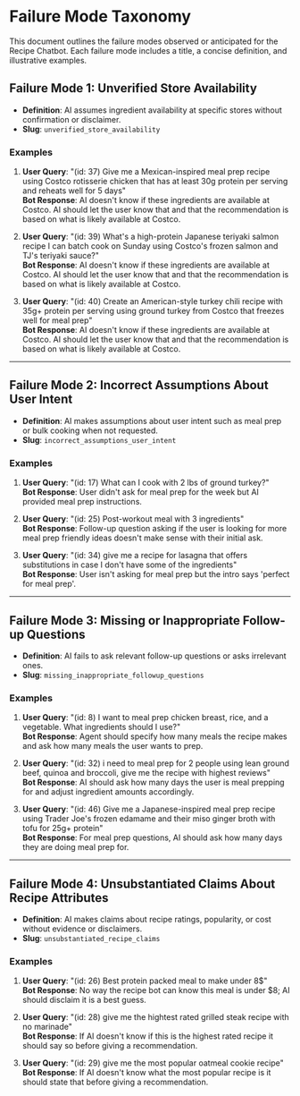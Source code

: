 # Failure Mode Taxonomy

This document outlines the failure modes observed or anticipated for the Recipe Chatbot. Each failure mode includes a title, a concise definition, and illustrative examples.

## Failure Mode 1: Unverified Store Availability

- **Definition**: AI assumes ingredient availability at specific stores without confirmation or disclaimer.
- **Slug**: `unverified_store_availability`

### Examples

1. **User Query**: "(id: 37) Give me a Mexican-inspired meal prep recipe using Costco rotisserie chicken that has at least 30g protein per serving and reheats well for 5 days"  \
   **Bot Response**: AI doesn't know if these ingredients are available at Costco. AI should let the user know that and that the recommendation is based on what is likely available at Costco.

2. **User Query**: "(id: 39) What's a high-protein Japanese teriyaki salmon recipe I can batch cook on Sunday using Costco's frozen salmon and TJ's teriyaki sauce?"  \
   **Bot Response**: AI doesn't know if these ingredients are available at Costco. AI should let the user know that and that the recommendation is based on what is likely available at Costco.

3. **User Query**: "(id: 40) Create an American-style turkey chili recipe with 35g+ protein per serving using ground turkey from Costco that freezes well for meal prep"  \
   **Bot Response**: AI doesn't know if these ingredients are available at Costco. AI should let the user know that and that the recommendation is based on what is likely available at Costco.

---

## Failure Mode 2: Incorrect Assumptions About User Intent

- **Definition**: AI makes assumptions about user intent such as meal prep or bulk cooking when not requested.
- **Slug**: `incorrect_assumptions_user_intent`

### Examples

1. **User Query**: "(id: 17) What can I cook with 2 lbs of ground turkey?"  \
   **Bot Response**: User didn't ask for meal prep for the week but AI provided meal prep instructions.

2. **User Query**: "(id: 25) Post-workout meal with 3 ingredients"  \
   **Bot Response**: Follow-up question asking if the user is looking for more meal prep friendly ideas doesn't make sense with their initial ask.

3. **User Query**: "(id: 34) give me a recipe for lasagna that offers substitutions in case I don't have some of the ingredients"  \
   **Bot Response**: User isn't asking for meal prep but the intro says 'perfect for meal prep'.

---

## Failure Mode 3: Missing or Inappropriate Follow-up Questions

- **Definition**: AI fails to ask relevant follow-up questions or asks irrelevant ones.
- **Slug**: `missing_inappropriate_followup_questions`

### Examples

1. **User Query**: "(id: 8) I want to meal prep chicken breast, rice, and a vegetable. What ingredients should I use?"  \
   **Bot Response**: Agent should specify how many meals the recipe makes and ask how many meals the user wants to prep.

2. **User Query**: "(id: 32) i need to meal prep for 2 people using lean ground beef, quinoa and broccoli, give me the recipe with highest reviews"  \
   **Bot Response**: AI should ask how many days the user is meal prepping for and adjust ingredient amounts accordingly.

3. **User Query**: "(id: 46) Give me a Japanese-inspired meal prep recipe using Trader Joe's frozen edamame and their miso ginger broth with tofu for 25g+ protein"  \
   **Bot Response**: For meal prep questions, AI should ask how many days they are doing meal prep for.

---

## Failure Mode 4: Unsubstantiated Claims About Recipe Attributes

- **Definition**: AI makes claims about recipe ratings, popularity, or cost without evidence or disclaimers.
- **Slug**: `unsubstantiated_recipe_claims`

### Examples

1. **User Query**: "(id: 26) Best protein packed meal to make under 8$"  \
   **Bot Response**: No way the recipe bot can know this meal is under $8; AI should disclaim it is a best guess.

2. **User Query**: "(id: 28) give me the hightest rated grilled steak recipe with no marinade"  \
   **Bot Response**: If AI doesn't know if this is the highest rated recipe it should say so before giving a recommendation.

3. **User Query**: "(id: 29) give me the most popular oatmeal cookie recipe"  \
   **Bot Response**: If AI doesn't know what the most popular recipe is it should state that before giving a recommendation.
